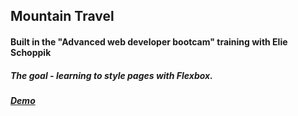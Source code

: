 ## Mountain Travel
#### Built in the "Advanced web developer bootcam" training with Elie Schoppik
##### The goal - learning to style pages with Flexbox.
##### [Demo](https://anatol06.github.io/m-travel/)




